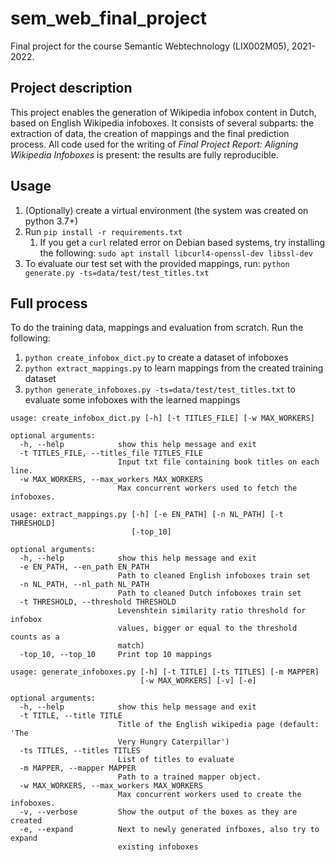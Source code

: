 # sem_web_final_project
Final project for the course Semantic Webtechnology (LIX002M05), 2021-2022.

## Project description
This project enables the generation of Wikipedia infobox content in Dutch, based on English Wikipedia infoboxes. It consists of several subparts: the extraction of data, the creation of mappings and the final prediction process. All code used for the writing of _Final Project Report: Aligning Wikipedia Infoboxes_ is present: the results are fully reproducible.

## Usage
1. (Optionally) create a virtual environment (the system was created on python 3.7+)
2. Run `pip install -r requirements.txt`
   1. If you get a `curl` related error on Debian based systems, try installing the following:
    `sudo apt install libcurl4-openssl-dev libssl-dev`
3. To evaluate our test set with the provided mappings, run: `python generate.py -ts=data/test/test_titles.txt`

## Full process
To do the training data, mappings and evaluation from scratch. Run the following:
1. `python create_infobox_dict.py` to create a dataset of infoboxes
2. `python extract_mappings.py` to learn mappings from the created training dataset
3. `python generate_infoboxes.py -ts=data/test/test_titles.txt` to evaluate some infoboxes with the learned mappings

```
usage: create_infobox_dict.py [-h] [-t TITLES_FILE] [-w MAX_WORKERS]

optional arguments:
  -h, --help            show this help message and exit
  -t TITLES_FILE, --titles_file TITLES_FILE
                        Input txt file containing book titles on each line.
  -w MAX_WORKERS, --max_workers MAX_WORKERS
                        Max concurrent workers used to fetch the infoboxes.
```

```
usage: extract_mappings.py [-h] [-e EN_PATH] [-n NL_PATH] [-t THRESHOLD]
                           [-top_10]

optional arguments:
  -h, --help            show this help message and exit
  -e EN_PATH, --en_path EN_PATH
                        Path to cleaned English infoboxes train set
  -n NL_PATH, --nl_path NL_PATH
                        Path to cleaned Dutch infoboxes train set
  -t THRESHOLD, --threshold THRESHOLD
                        Levenshtein similarity ratio threshold for infobox
                        values, bigger or equal to the threshold counts as a
                        match)
  -top_10, --top_10     Print top 10 mappings
```

```
usage: generate_infoboxes.py [-h] [-t TITLE] [-ts TITLES] [-m MAPPER] 
                             [-w MAX_WORKERS] [-v] [-e]

optional arguments:
  -h, --help            show this help message and exit
  -t TITLE, --title TITLE
                        Title of the English wikipedia page (default: 'The
                        Very Hungry Caterpillar')
  -ts TITLES, --titles TITLES
                        List of titles to evaluate
  -m MAPPER, --mapper MAPPER
                        Path to a trained mapper object.
  -w MAX_WORKERS, --max_workers MAX_WORKERS
                        Max concurrent workers used to create the infoboxes.
  -v, --verbose         Show the output of the boxes as they are created
  -e, --expand          Next to newly generated infboxes, also try to expand
                        existing infoboxes
```